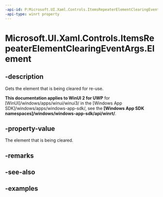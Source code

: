 ```yaml
---
-api-id: P:Microsoft.UI.Xaml.Controls.ItemsRepeaterElementClearingEventArgs.Element
-api-type: winrt property
---
```


# Microsoft.UI.Xaml.Controls.ItemsRepeaterElementClearingEventArgs.Element

<!--
public Windows.UI.Xaml.UIElement Element { get; }
-->

## -description

Gets the element that is being cleared for re-use.

**This documentation applies to WinUI 2 for UWP** for [WinUI]/windows/apps/winui/winui3/ in the [Windows App SDK]/windows/apps/windows-app-sdk/, see the **[Windows App SDK namespaces]/windows/windows-app-sdk/api/winrt/**.

## -property-value

The element that is being cleared.

## -remarks

## -see-also

## -examples

